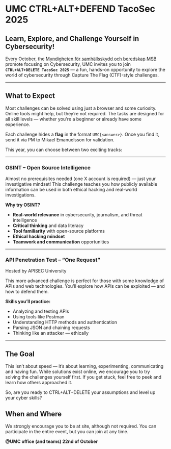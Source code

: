 # UMC CTRL+ALT+DEFEND TacoSec 2025

## Learn, Explore, and Challenge Yourself in Cybersecurity!

Every October, the [Myndigheten för samhällsskydd och beredskap MSB](https://www.msb.se/sv/amnesomraden/informationssakerhet-cybersakerhet-och-sakra-kommunikationer/arbeta-systematiskt-informationssakerhet-och-cybersakerhet/informationssakerhetsmanaden/) promote focusing on Cybersecurity, UMC invites you to join **`CTRL+ALT+DELETE TacoSec 2025`** — a fun, hands-on opportunity to explore the world of cybersecurity through Capture The Flag (CTF)-style challenges.

---

## What to Expect

Most challenges can be solved using just a browser and some curiosity. Online tools might help, but they’re not required. The tasks are designed for all skill levels — whether you're a beginner or already have some experience.

Each challenge hides a **flag** in the format `UMC{<answer>}`. Once you find it, send it via PM to Mikael Emanuelsson for validation.

This year, you can choose between two exciting tracks:

---

### OSINT – Open Source Intelligence

Almost no prerequisites needed (one X account is required) — just your investigative mindset! This challenge teaches you how publicly available information can be used in both ethical hacking and real-world investigations.

**Why try OSINT?**

- **Real-world relevance** in cybersecurity, journalism, and threat intelligence  
- **Critical thinking** and data literacy  
- **Tool familiarity** with open-source platforms  
- **Ethical hacking mindset**  
- **Teamwork and communication** opportunities  

---

### API Penetration Test – “One Request”  
Hosted by APISEC University

This more advanced challenge is perfect for those with some knowledge of APIs and web technologies. You’ll explore how APIs can be exploited — and how to defend them.

**Skills you’ll practice:**

- Analyzing and testing APIs  
- Using tools like Postman  
- Understanding HTTP methods and authentication  
- Parsing JSON and chaining requests  
- Thinking like an attacker — ethically  

---

## The Goal

This isn’t about speed — it’s about learning, experimenting, communicating and having fun. While solutions exist online, we encourage you to try solving the challenges yourself first. If you get stuck, feel free to peek and learn how others approached it.

So, are you ready to CTRL+ALT+DELETE your assumptions and level up your cyber skills?

## When and Where

We strongly encourage you to be at site, although not required. You can participate in the entire event, but you can join at any time.

__@UMC office (and teams) 22nd of October__
